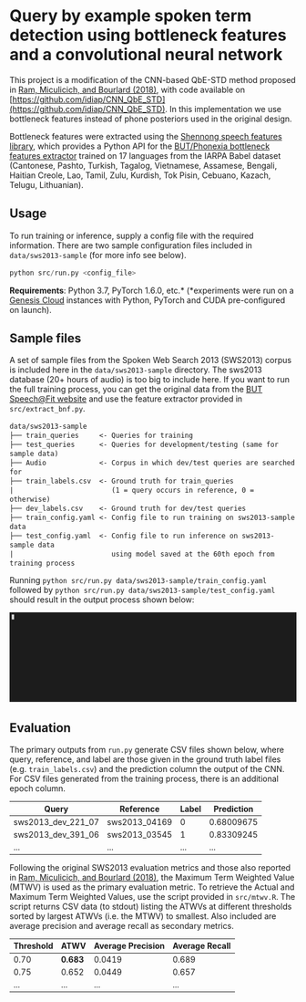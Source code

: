 # Query by example spoken term detection using bottleneck features and a convolutional neural network

This project is a modification of the CNN-based QbE-STD method proposed in [Ram, Miculicich, and Bourlard (2018)](https://pdfs.semanticscholar.org/5533/7b94a7d2f3a16c71d7852cff290a45637e22.pdf), with code available on [https://github.com/idiap/CNN_QbE_STD](https://github.com/idiap/CNN_QbE_STD).
In this implementation we use bottleneck features instead of phone posteriors used in the original design. 

Bottleneck features were extracted using the [Shennong speech features library](https://github.com/bootphon/shennong), which provides a Python API for the [BUT/Phonexia bottleneck features extractor](https://speech.fit.vutbr.cz/software/but-phonexia-bottleneck-feature-extractor) trained on 17 languages from the IARPA Babel dataset (Cantonese, Pashto, Turkish, Tagalog, Vietnamese, Assamese, Bengali, Haitian Creole, Lao, Tamil, Zulu, Kurdish, Tok Pisin, Cebuano, Kazach, Telugu, Lithuanian).

## Usage

To run training or inference, supply a config file with the required information.
There are two sample configuration files included in `data/sws2013-sample` (for more info see below).

```python
python src/run.py <config_file>
```

**Requirements**: Python 3.7, PyTorch 1.6.0, etc.* (*experiments were run on a [Genesis Cloud](https://www.genesiscloud.com/) instances with Python, PyTorch and CUDA pre-configured on launch). 

## Sample files

A set of sample files from the Spoken Web Search 2013 (SWS2013) corpus is included here in the `data/sws2013-sample` directory.
The sws2013 database (20+ hours of audio) is too big to include here.
If you want to run the full training process, you can get the original data from the [BUT Speech@Fit website](https://speech.fit.vutbr.cz/software/sws-2013-multilingual-database-query-by-example-keyword-spotting) and use the feature extractor provided in `src/extract_bnf.py`.

```
data/sws2013-sample
├── train_queries     <- Queries for training
├── test_queries      <- Queries for development/testing (same for sample data)
├── Audio             <- Corpus in which dev/test queries are searched for
├── train_labels.csv  <- Ground truth for train_queries
|                        (1 = query occurs in reference, 0 = otherwise)
├── dev_labels.csv    <- Ground truth for dev/test queries
├── train_config.yaml <- Config file to run training on sws2013-sample data
├── test_config.yaml  <- Config file to run inference on sws2013-sample data 
|                        using model saved at the 60th epoch from training process
```

Running `python src/run.py data/sws2013-sample/train_config.yaml` followed by `python src/run.py data/sws2013-sample/test_config.yaml` should result in the output process shown below:

![Sample process](data/sws2013-sample/sample_run.gif)

## Evaluation

The primary outputs from `run.py` generate CSV files shown below, where query, reference, and label are those given in the ground truth label files (e.g. `train_labels.csv`) and the prediction column the output of the CNN.
For CSV files generated from the training process, there is an additional epoch column.

| Query | Reference | Label | Prediction |
| ------------- | ------------- | ------------- | ------------- |
| sws2013_dev_221_07  | sws2013_04169 | 0 | 0.68009675 |
| sws2013_dev_391_06  | sws2013_03545 | 1 | 0.83309245 |
| ... | ... | ... | ...

Following the original SWS2013 evaluation metrics and those also reported in [Ram, Miculicich, and Bourlard (2018)](https://pdfs.semanticscholar.org/5533/7b94a7d2f3a16c71d7852cff290a45637e22.pdf), the Maximum Term Weighted Value (MTWV) is used as the primary evaluation metric.
To retrieve the Actual and Maximum Term Weighted Values, use the script provided in `src/mtwv.R`.
The script returns CSV data (to stdout) listing the ATWVs at different thresholds sorted by largest ATWVs (i.e. the MTWV) to smallest.
Also included are average precision and average recall as secondary metrics.

| Threshold | ATWV | Average Precision | Average Recall |
| ------------- | ------------- | ------------- | ------------- |
| 0.70  | **0.683** | 0.0419 | 0.689 |
| 0.75  | 0.652 | 0.0449 | 0.657 |
| ... | ... | ... | ...
